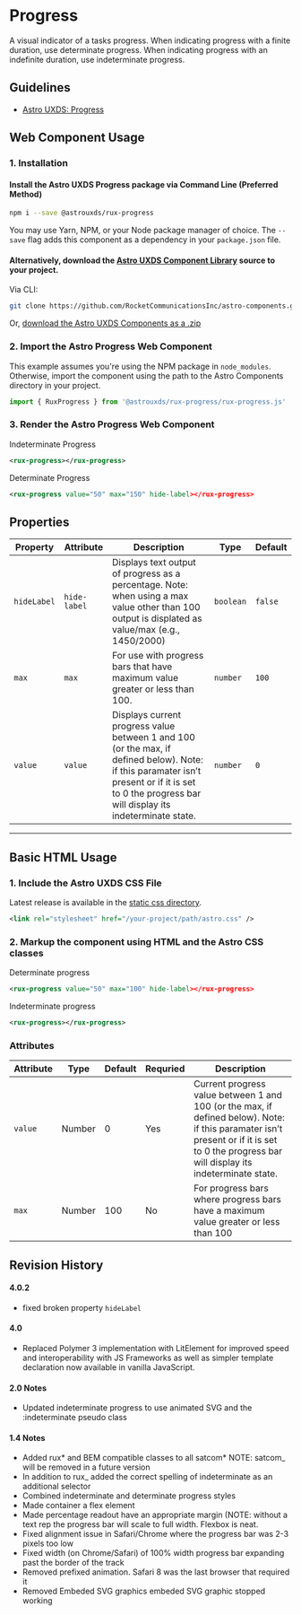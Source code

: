 # Progress

A visual indicator of a tasks progress. When indicating progress with a finite duration, use determinate progress. When indicating progress with an indefinite duration, use indeterminate progress.

## Guidelines

-   [Astro UXDS: Progress](https://astrouxds.com/components/progress/)

## Web Component Usage

### 1. Installation

#### Install the Astro UXDS Progress package via Command Line (Preferred Method)

```sh
npm i --save @astrouxds/rux-progress
```

You may use Yarn, NPM, or your Node package manager of choice. The `--save` flag adds this component as a dependency in your `package.json` file.

#### **Alternatively**, download the [Astro UXDS Component Library](https://github.com/RocketCommunicationsInc/astro-components/src/master/) source to your project.

Via CLI:

```sh
git clone https://github.com/RocketCommunicationsInc/astro-components.git
```

Or, [download the Astro UXDS Components as a .zip](https://github.com/RocketCommunicationsInc/astro-components/archive/master.zip)

### 2. Import the Astro Progress Web Component

This example assumes you're using the NPM package in `node_modules`. Otherwise, import the component using the path to the Astro Components directory in your project.

```javascript
import { RuxProgress } from '@astrouxds/rux-progress/rux-progress.js'
```

### 3. Render the Astro Progress Web Component

Indeterminate Progress

```xml
<rux-progress></rux-progress>
```

Determinate Progress

```xml
<rux-progress value="50" max="150" hide-label></rux-progress>
```

## Properties

| Property    | Attribute    | Description                                                                                                                                                                                         | Type      | Default |
| ----------- | ------------ | --------------------------------------------------------------------------------------------------------------------------------------------------------------------------------------------------- | --------- | ------- |
| `hideLabel` | `hide-label` | Displays text output of progress as a percentage. Note: when using a max value other than 100 output is displated as value/max (e.g., 1450/2000)                                                    | `boolean` | `false` |
| `max`       | `max`        | For use with progress bars that have maximum value greater or less than 100.                                                                                                                        | `number`  | `100`   |
| `value`     | `value`      | Displays current progress value between 1 and 100 (or the max, if defined below). Note: if this paramater isn’t present or if it is set to 0 the progress bar will display its indeterminate state. | `number`  | `0`     |

---

## Basic HTML Usage

### 1. Include the Astro UXDS CSS File

Latest release is available in the [static css directory](https://github.com/RocketCommunicationsInc/astro-components/tree/master/static/css).

```xml
<link rel="stylesheet" href="/your-project/path/astro.css" />
```

### 2. Markup the component using HTML and the Astro CSS classes

Determinate progress

```xml
<rux-progress value="50" max="100" hide-label></rux-progress>
```

Indeterminate progress

```xml
<rux-progress></rux-progress>
```

### Attributes

| Attribute | Type   | Default | Requried | Description                                                                                                                                                                                |
| --------- | ------ | ------- | -------- | ------------------------------------------------------------------------------------------------------------------------------------------------------------------------------------------ |
| `value`   | Number | 0       | Yes      | Current progress value between 1 and 100 (or the max, if defined below). Note: if this paramater isn’t present or if it is set to 0 the progress bar will display its indeterminate state. |
| `max`     | Number | 100     | No       | For progress bars where progress bars have a maximum value greater or less than 100                                                                                                        |

## Revision History

#### **4.0.2**

-   fixed broken property `hideLabel`

#### **4.0**

-   Replaced Polymer 3 implementation with LitElement for improved speed and interoperability with JS Frameworks as well as simpler template declaration now available in vanilla JavaScript.

#### **2.0 Notes**

-   Updated indeterminate progress to use animated SVG and the :indeterminate pseudo class

#### **1.4 Notes**

-   Added rux* and BEM compatible classes to all satcom* NOTE: satcom\_ will be removed in a future version
-   In addition to rux\_ added the correct spelling of indeterminate as an additional selector
-   Combined indeterminate and determinate progress styles
-   Made container a flex element
-   Made percentage readout have an appropriate margin (NOTE: without a text rep the progress bar will scale to full width. Flexbox is neat.
-   Fixed alignment issue in Safari/Chrome where the progress bar was 2-3 pixels too low
-   Fixed width (on Chrome/Safari) of 100% width progress bar expanding past the border of the track
-   Removed prefixed animation. Safari 8 was the last browser that required it
-   Removed Embeded SVG graphics embeded SVG graphic stopped working
